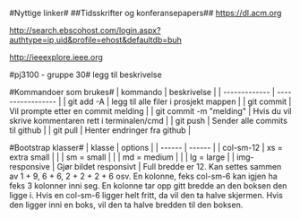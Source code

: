 #Nyttige linker#
##Tidsskrifter og konferansepapers##
https://dl.acm.org

http://search.ebscohost.com/login.aspx?authtype=ip,uid&profile=ehost&defaultdb=buh

http://ieeexplore.ieee.org

#pj3100 - gruppe 30#
legg til beskrivelse

#Kommandoer som brukes#
|  kommando     |  beskrivelse      |
| ------------- | ----------------- |
|  git add -A  | legg til alle filer i prosjekt mappen  |
|  git commit  | Vil prompte etter en commit melding  |
|  git commit -m "melding"  |  Hvis du vil skrive kommentaren rett i terminalen/cmd  |
|  git push  |  Sender alle commits til github  |
|  git pull  |  Henter endringer fra github  |

#Bootstrap klasser#
| klasse |  options |
| ------ | ------ |
| col-sm-12   |  xs = extra small  |
|             |  sm = small  |
|             |  md = medium  |
|             |  lg = large  |
| img-responsive  |  Gjør bildet responsivt  |
Full bredde er 12. Kan settes sammen av 1 + 9, 6 + 6, 2 + 2 + 2 + 6 osv.
En kolonne, feks col-sm-6 kan igjen ha feks 3 kolonner inni seg. En kolonne tar opp gitt bredde an den boksen den ligge i.
Hvis en col-sm-6 ligger helt fritt, da vil den ta halve skjermen. Hvis den ligger inni en boks, vil den ta halve bredden til den boksen.
